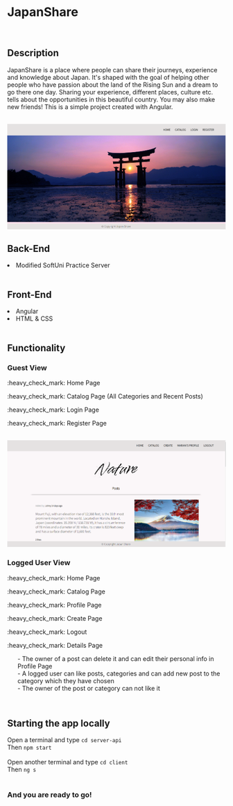 <h1>JapanShare</h1>
<br>

<h2>Description</h2>
<p>JapanShare is a place where people can share their journeys, experience and knowledge about Japan. 
It's shaped with the goal of helping other people who have passion about the land of the Rising Sun and a dream to go there one day. 
Sharing your experience, different places, culture etc. tells about the opportunities in this beautiful country. You may also make new friends! 
This is a simple project created with Angular. </p>

<br>
<img src="https://github.com/Vondex/JapanShare/blob/main/imgs/home-page.png" alt="home-page">
<h2>Back-End</h2>

<li>Modified SoftUni Practice Server</li>

<br>

<h2>Front-End</h2>

<li>Angular</li>
<li>HTML & CSS</li>

<br>

<h2>Functionality</h2>

<h3>Guest View</h3>
<p>:heavy_check_mark: Home Page</p>
<p>:heavy_check_mark: Catalog Page (All Categories and Recent Posts)</p>
<p>:heavy_check_mark: Login Page</p>
<p>:heavy_check_mark: Register Page</p>

<br>
<img src="https://github.com/Vondex/JapanShare/blob/main/imgs/details.png" alt="details-page">

<br>
<h3>Logged User View</h3>
<p>:heavy_check_mark: Home Page</p>
<p>:heavy_check_mark: Catalog Page</p>
<p>:heavy_check_mark: Profile Page</p>
<p>:heavy_check_mark: Create Page</p>
<p>:heavy_check_mark: Logout</p>
<p>:heavy_check_mark: Details Page</p>
<ul>
- The owner of a post can delete it and can edit their personal info in Profile Page <br>
- A logged user can like posts, categories and can add new post to the category which they have chosen<br>
- The owner of the post or category can not like it <br>
</ul>


<br>

<h2>Starting the app locally</h2>

Open a terminal and type `cd server-api` <br>
Then `npm start`<br>
<br>
Open another terminal and type `cd client` <br>
Then `ng s` <br>
<br>
<h3>And you are ready to go!</h3>

